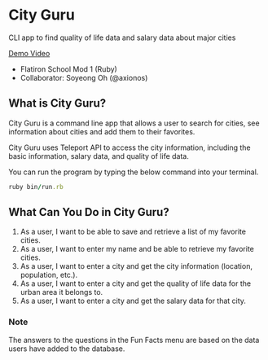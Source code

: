 # City Guru
CLI app to find quality of life data and salary data about major cities

[Demo Video](https://s3.us-east-2.amazonaws.com/video.9/City_Guru.mp4)

* Flatiron School Mod 1 (Ruby)
* Collaborator: Soyeong Oh (@axionos)

## What is City Guru?

City Guru is a command line app that allows a user to search for cities, see information about cities and add them to their favorites.

City Guru uses Teleport API to access the city information, including the basic information, salary data, and quality of life data.

You can run the program by typing the below command into your terminal.

```ruby
ruby bin/run.rb
```

## What Can You Do in City Guru?

1. As a user, I want to be able to save and retrieve a list of my favorite cities.
2. As a user, I want to enter my name and be able to retrieve my favorite cities.
3. As a user, I want to enter a city and get the city information (location, population, etc.).
4. As a user, I want to enter a city and get the quality of life data for the urban area it belongs to.
5. As a user, I want to enter a city and get the salary data for that city.


### Note

The answers to the questions in the Fun Facts menu are based on the data users have added to the database.
